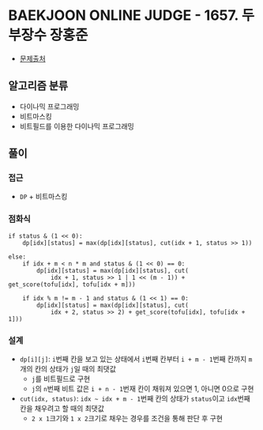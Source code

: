 # BAEKJOON ONLINE JUDGE - 1657. 두부장수 장홍준

- [문제출처](https://www.acmicpc.net/problem/1657 '1657. 두부장수 장홍준')

## 알고리즘 분류

- 다이나믹 프로그래밍
- 비트마스킹
- 비트필드를 이용한 다이나믹 프로그래밍

## 풀이

### 접근

- `DP` + 비트마스킹

### 점화식

```
if status & (1 << 0):
    dp[idx][status] = max(dp[idx][status], cut(idx + 1, status >> 1))

else:
    if idx + m < n * m and status & (1 << 0) == 0:
        dp[idx][status] = max(dp[idx][status], cut(
            idx + 1, status >> 1 | 1 << (m - 1)) + get_score(tofu[idx], tofu[idx + m]))

    if idx % m != m - 1 and status & (1 << 1) == 0:
        dp[idx][status] = max(dp[idx][status], cut(
            idx + 2, status >> 2) + get_score(tofu[idx], tofu[idx + 1]))
```

### 설계

- `dp[i][j]`: `i`번째 칸을 보고 있는 상태에서 `i`번째 칸부터 `i + m - 1`번째 칸까지 `m`개의 칸의 상태가 `j`일 때의 최댓값
  - `j`를 비트필드로 구현
  - `j`의 `n`번째 비트 값은 `i + n - 1`번재 칸이 채워져 있으면 1, 아니면 0으로 구현
- `cut(idx, status)`: `idx ~ idx + m - 1`번째 칸의 상태가 `status`이고 `idx`번째 칸을 채우려고 할 때의 최댓값
  - `2 x 1`크기와 `1 x 2`크기로 채우는 경우를 조건을 통해 판단 후 구현
